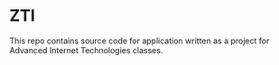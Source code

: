 # ZTI
This repo contains source code for application written as a project for Advanced Internet Technologies classes.
